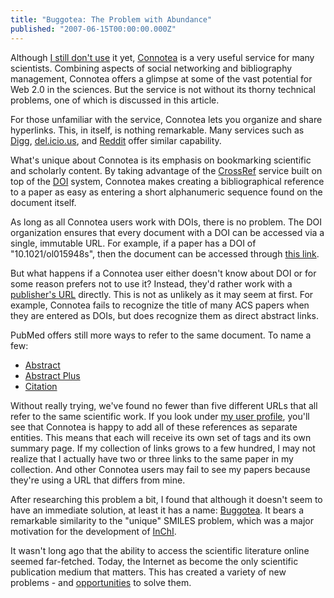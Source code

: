 ```yaml
---
title: "Buggotea: The Problem with Abundance"
published: "2007-06-15T00:00:00.000Z"
---
```


Although [I still don't use](/articles/2007/03/22/why-i-still-dont-use-connotea) it yet, [Connotea](http://connotea.org) is a very useful service for many scientists. Combining aspects of social networking and bibliography management, Connotea offers a glimpse at some of the vast potential for Web 2.0 in the sciences. But the service is not without its thorny technical problems, one of which is discussed in this article.

For those unfamiliar with the service, Connotea lets you organize and share hyperlinks. This, in itself, is nothing remarkable. Many services such as [Digg](http://digg.com), [del.icio.us](http://del.icio.us/), and [Reddit](http://reddit.com/) offer similar capability.

What's unique about Connotea is its emphasis on bookmarking scientific and scholarly content. By taking advantage of the [CrossRef](http://www.crossref.org/) service built on top of the [DOI](http://doi.org/) system, Connotea makes creating a bibliographical reference to a paper as easy as entering a short alphanumeric sequence found on the document itself.

As long as all Connotea users work with DOIs, there is no problem. The DOI organization ensures that every document with a DOI can be accessed via a single, immutable URL. For example, if a paper has a DOI of "10.1021/ol015948s", then the document can be accessed through [this link](http://dx.doi.org/10.1021/ol015948s).

But what happens if a Connotea user either doesn't know about DOI or for some reason prefers not to use it? Instead, they'd rather work with a [publisher's URL](http://pubs.acs.org/cgi-bin/abstract.cgi/orlef7/2001/3/i11/abs/ol015948s.html) directly. This is not as unlikely as it may seem at first. For example, Connotea fails to recognize the title of many ACS papers when they are entered as DOIs, but does recognize them as direct abstract links.

PubMed offers still more ways to refer to the same document. To name a few:

-  [Abstract](http://www.ncbi.nlm.nih.gov/sites/entrez?cmd=Retrieve&db=pubmed&dopt=Abstract&list_uids=11405701)
-  [Abstract Plus](http://www.ncbi.nlm.nih.gov/sites/entrez?cmd=Retrieve&db=pubmed&dopt=AbstractPlus&list_uids=11405701)
-  [Citation](http://www.ncbi.nlm.nih.gov/sites/entrez?cmd=Retrieve&db=pubmed&dopt=Citation&list_uids=11405701)

Without really trying, we've found no fewer than five different URLs that all refer to the same scientific work. If you look under [my user profile](http://www.connotea.org/user/rapodaca), you'll see that Connotea is happy to add all of these references as separate entities. This means that each will receive its own set of tags and its own summary page. If my collection of links grows to a few hundred, I may not realize that I actually have two or three links to the same paper in my collection. And other Connotea users may fail to see my papers because they're using a URL that differs from mine.

After researching this problem a bit, I found that although it doesn't seem to have an immediate solution, at least it has a name: [Buggotea](http://www.nodalpoint.org/2006/12/15/buggotea_redundant_links_in_connotea). It bears a remarkable similarity to the "unique" SMILES problem, which was a major motivation for the development of [InChI](http://www.iupac.org/inchi/).

It wasn't long ago that the ability to access the scientific literature online seemed far-fetched. Today, the Internet as become the only scientific publication medium that matters. This has created a variety of new problems - and [opportunities](/articles/2007/02/14/whats-broken-in-cheminformatics) to solve them.


